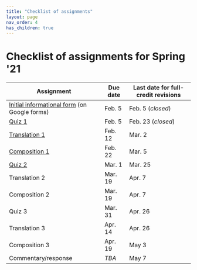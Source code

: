 ```yaml
---
title: "Checklist of assignments"
layout: page
nav_order: 4
has_children: true
---
```


# Checklist of assignments for Spring '21

| Assignment | Due date | Last date for full-credit revisions |
| --- | --- | --- |
| [Initial informational form](./infoform/)  (on Google forms) | Feb. 5 | Feb. 5 (*closed*) |
| [Quiz 1](./quiz1/) | Feb. 5 | Feb. 23  (*closed*) |
| [Translation 1](./translation1/) | Feb. 12 | Mar. 2 |
| [Composition 1](./composition1/) | Feb. 22 | Mar. 5|
| [Quiz 2](./quiz2/) | Mar. 1| Mar. 25 |
| Translation 2 | Mar. 19 | Apr. 7|
| Composition 2 | Mar. 19 |  Apr. 7 |
| Quiz 3 | Mar. 31 | Apr. 26 |
| Translation 3 | Apr. 14 |  Apr. 26  |
| Composition 3 | Apr. 19  |  May 3 |
| Commentary/response | *TBA* | May 7 |
